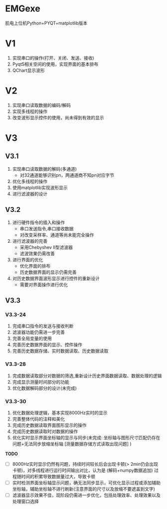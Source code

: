 # EMGexe
肌电上位机Python+PYQT+matplotlib版本

# V1
1. 实现串口的操作(打开、关闭、发送、接收)
2. Pyqt5相关空间的使用，实现界面的基本排布
3. QChart显示波形

# V2
1. 实现串口读取数据的编码/解码
2. 实现多线程的操作
3. 改变波形显示控件的使用，尚未得到有效的显示

# V3
## V3.1
1. 实现串口读取数据的解码(多通道)   
   - 对32通道能够识别pn，两通道商不知pn对应字节
2. 优化多线程的操作
3. 使用matplotlib实现波形显示
4. 进行滤波器的设计

## V3.2
1. 进行硬件指令的插入和操作
    - 串口发送指令,串口接收数据
    - 对改变采样率、通道等尚未能完全操作
2. 进行滤波器的完善
   - 采用Chebyshev II型滤波器
   - 滤波效果仍需改善
3. 进行界面的优化
   - 优化界面的排布
   - 历史数据界面的显示仍需完善
4. 对历史数据界面波形显示进行控件的重新设计
   - 需要对界面操作进行优化

## V3.3
### V3.3-24
1. 完成串口指令的发送与接收判断
2. 滤波器功能仍需进一步完善
3. 完善全局变量的使用
4. 完善历史数据界面的显示、控件操作
5. 完善历史数据存储、实时数据读取、历史数据读取

### V3.3-28
1. 完成数据读取部分对数据的筛选,重新设计历史界面数据读取、数据处理的逻辑
2. 完成显示测量时间部分的功能
3. 优化数据解码部分的设计(未完成)


### V3.3-30
1. 优化数据处理逻辑，基本实现8000Hz实时的显示
2. 完善整体代码的注释和美化
3. 完成历史数据读取界面图形显示的操作
4. 完成历史数据读取时对数据的操作
5. 优化实时显示界面坐标轴的显示与同步(未完成: 坐标轴与图形尺寸匹配仍存在问题+无法同步放缩坐标轴  \[测量数据存储方式读取出现问题\] )
   

**TODO**
- [ ] 8000Hz实时显示仍然有问题，持续时间较长后会出现卡顿(> 2min仍会出现卡顿)，对多线程进行运行时间输出对比，认为是 (解码+numpy数据追加) 过程随时间的积累导致数据量过大，导致卡顿
- [ ] 实时检测界面坐标轴显示问题，确无法同步显示，可优化显示过程或添加辅助坐标轴，辅助坐标轴不进行刷新(注意界面的尺寸以及放缩不要遮盖到文字)
- [ ] 滤波器显示效果不佳，现阶段仍需进一步优化，包括处理效率、处理效果以及处理窗口选择